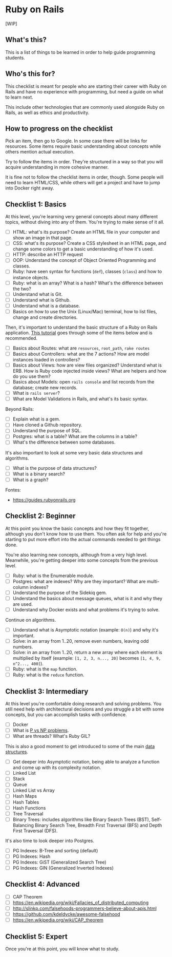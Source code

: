 # Ruby on Rails

[WIP]

## What's this?

This is a list of things to be learned in order to help guide programming students.

## Who's this for?

This checklist is meant for people who are starting their career with Ruby on Rails and have no experience with programming, but need a guide on what to learn next.

This include other technologies that are commonly used alongside Ruby on Rails, as well as ethics and productivity.

## How to progress on the checklist

Pick an item, then go to Google. In some case there will be links for resources.
Some items require basic understanding about concepts while others mention actual execution.

Try to follow the items in order. They're structured in a way so that you will acquire understanding in more cohesive manner.

It is fine not to follow the checklist items in order, though. Some people will need to learn HTML/CSS, while others will get a project and have to jump into Docker right away.

## Checklist 1: Basics

At this level, you're learning very general concepts about many different topics, without diving into any of them. You're trying to make sense of it all.

- [ ] HTML: what's its purpose? Create an HTML file in your computer and show an image in that page.
- [ ] CSS: what's its purpose? Create a CSS stylesheet in an HTML page, and change some colors to get a basic understanding of how it's used.
- [ ] HTTP: describe an HTTP request 
- [ ] OOP: Understand the concept of Object Oriented Programming and classes.
- [ ] Ruby: have seen syntax for functions (`def`), classes (`class`) and how to instance objects.
- [ ] Ruby: what is an array? What is a hash? What's the difference between the two?
- [ ] Understand what is Git.
- [ ] Understand what is Github.
- [ ] Understand what is a database.
- [ ] Basics on how to use the Unix (Linux/Mac) terminal, how to list files, change and create directories.

Then, it's important to understand the basic structure of a Ruby on Rails application. [This tutorial](https://guides.rubyonrails.org/getting_started.html) goes through some of the items below and is recommended.

- [ ] Basics about Routes: what are `resources`, `root_path`, `rake routes`
- [ ] Basics about Controllers: what are the 7 actions? How are model instances loaded in controllers?
- [ ] Basics about Views: how are view files organized? Understand what is ERB. How is Ruby code injected inside views? What are helpers and how do you use them?
- [ ] Basics about Models: open `rails console` and list records from the database; create new records.
- [ ] What is `rails server`?
- [ ] What are Model Validations in Rails, and what's its basic syntax.

Beyond Rails:

- [ ] Explain what is a gem.
- [ ] Have cloned a Github repository.
- [ ] Understand the purpose of SQL.
- [ ] Postgres: what is a table? What are the columns in a table?
- [ ] What's the difference between some databases.

It's also important to look at some very basic data structures and algorithms.

- [ ] What is the purpose of data structures?
- [ ] What is a binary search?
- [ ] What is a graph?

Fontes:

- https://guides.rubyonrails.org

## Checklist 2: Beginner

At this point you know the basic concepts and how they fit together, although you don't know how to use them. You often ask for help and you're starting to put more effort into the actual commands needed to get things done.

You're also learning new concepts, although from a very high level. Meanwhile, you're getting deeper into some concepts from the previous level.

- [ ] Ruby: what is the Enumerable module.
- [ ] Postgres: what are indexes? Why are they important? What are multi-column indexes?
- [ ] Understand the purpose of the Sidekiq gem.
- [ ] Understand the basics about message queues, what is it and why they are used.
- [ ] Understand why Docker exists and what problems it's trying to solve.

Continue on algorithms.

- [ ] Understand what is Asymptotic notation (example: `O(n)`) and why it's important.
- [ ] Solve: in an array from 1..20, remove even numbers, leaving odd numbers.
- [ ] Solve: in an array from 1..20, return a new array where each element is multiplied by itself (example: `[1, 2, 3, n..., 20]` becomes `[1, 4, 9, n^2..., 400]`).
- [ ] Ruby: what is the `map` function.
- [ ] Ruby: what is the `reduce` function.

## Checklist 3: Intermediary

At this level you're comfortable doing research and solving problems. You still need help with architectural decisions and you struggle a bit with some concepts, but you can accomplish tasks with confidence.

- [ ] Docker
- [ ] What is [P vs NP problems](https://en.wikipedia.org/wiki/P_versus_NP_problem).
- [ ] What are threads? What's Ruby GIL?

This is also a good moment to get introduced to some of the main [data structures](https://www.geeksforgeeks.org/data-structures/).

- [ ] Get deeper into Asymptotic notation, being able to analyze a function and come up with its complexity notation.
- [ ] Linked List
- [ ] Stack
- [ ] Queue
- [ ] Linked List vs Array
- [ ] Hash Maps
- [ ] Hash Tables
- [ ] Hash Functions
- [ ] Tree Traversal
- [ ] Binary Trees: includes algorithms like Binary Search Trees (BST), Self-Balancing Binary Search Tree, Breadth First Traversal (BFS) and Depth First Traversal (DFS).

It's also time to look deeper into Postgres.

- [ ] PG Indexes: B-Tree and sorting (default)
- [ ] PG Indexes: Hash
- [ ] PG Indexes: GiST (Generalized Search Tree)
- [ ] PG Indexes: GIN (Generalized Inverted Indexes)

## Checklist 4: Advanced

- [ ] CAP Theorem
- [ ] https://en.wikipedia.org/wiki/Fallacies_of_distributed_computing
- [ ] http://slinkp.com/falsehoods-programmers-believe-about-apis.html
- [ ] https://github.com/kdeldycke/awesome-falsehood
- [ ] https://en.wikipedia.org/wiki/CAP_theorem

## Checklist 5: Expert

Once you're at this point, you will know what to study.